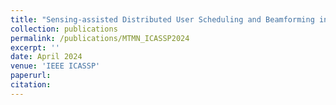 ```yaml
---
title: "Sensing-assisted Distributed User Scheduling and Beamforming in Multi-cell MmWave Networks"
collection: publications
permalink: /publications/MTMN_ICASSP2024
excerpt: ''
date: April 2024
venue: 'IEEE ICASSP'
paperurl: 
citation:
---
```

